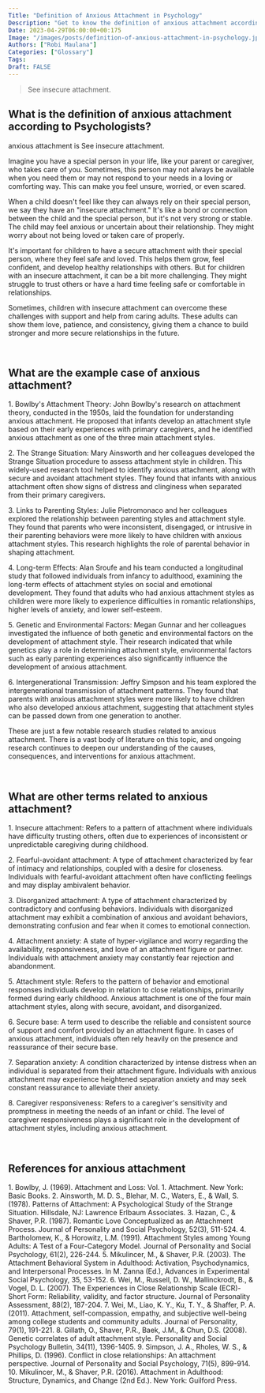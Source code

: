 ```yaml
---
Title: "Definition of Anxious Attachment in Psychology"
Description: "Get to know the definition of anxious attachment according to psychologists."
Date: 2023-04-29T06:00:00+00:175
Image: "/images/posts/definition-of-anxious-attachment-in-psychology.jpg"
Authors: ["Robi Maulana"]
Categories: ["Glossary"]
Tags: 
Draft: FALSE
---
```





> See insecure attachment.

## What is the definition of anxious attachment according to Psychologists?

anxious attachment is See insecure attachment.

Imagine you have a special person in your life, like your parent or caregiver, who takes care of you. Sometimes, this person may not always be available when you need them or may not respond to your needs in a loving or comforting way. This can make you feel unsure, worried, or even scared.

When a child doesn't feel like they can always rely on their special person, we say they have an "insecure attachment." It's like a bond or connection between the child and the special person, but it's not very strong or stable. The child may feel anxious or uncertain about their relationship. They might worry about not being loved or taken care of properly.

It's important for children to have a secure attachment with their special person, where they feel safe and loved. This helps them grow, feel confident, and develop healthy relationships with others. But for children with an insecure attachment, it can be a bit more challenging. They might struggle to trust others or have a hard time feeling safe or comfortable in relationships.

Sometimes, children with insecure attachment can overcome these challenges with support and help from caring adults. These adults can show them love, patience, and consistency, giving them a chance to build stronger and more secure relationships in the future.

 

## What are the example case of anxious attachment?

1\. Bowlby's Attachment Theory: John Bowlby's research on attachment theory, conducted in the 1950s, laid the foundation for understanding anxious attachment. He proposed that infants develop an attachment style based on their early experiences with primary caregivers, and he identified anxious attachment as one of the three main attachment styles.

2\. The Strange Situation: Mary Ainsworth and her colleagues developed the Strange Situation procedure to assess attachment style in children. This widely-used research tool helped to identify anxious attachment, along with secure and avoidant attachment styles. They found that infants with anxious attachment often show signs of distress and clinginess when separated from their primary caregivers.

3\. Links to Parenting Styles: Julie Pietromonaco and her colleagues explored the relationship between parenting styles and attachment style. They found that parents who were inconsistent, disengaged, or intrusive in their parenting behaviors were more likely to have children with anxious attachment styles. This research highlights the role of parental behavior in shaping attachment.

4\. Long-term Effects: Alan Sroufe and his team conducted a longitudinal study that followed individuals from infancy to adulthood, examining the long-term effects of attachment styles on social and emotional development. They found that adults who had anxious attachment styles as children were more likely to experience difficulties in romantic relationships, higher levels of anxiety, and lower self-esteem.

5\. Genetic and Environmental Factors: Megan Gunnar and her colleagues investigated the influence of both genetic and environmental factors on the development of attachment style. Their research indicated that while genetics play a role in determining attachment style, environmental factors such as early parenting experiences also significantly influence the development of anxious attachment.

6\. Intergenerational Transmission: Jeffry Simpson and his team explored the intergenerational transmission of attachment patterns. They found that parents with anxious attachment styles were more likely to have children who also developed anxious attachment, suggesting that attachment styles can be passed down from one generation to another.

These are just a few notable research studies related to anxious attachment. There is a vast body of literature on this topic, and ongoing research continues to deepen our understanding of the causes, consequences, and interventions for anxious attachment.

 

## What are other terms related to anxious attachment?

1\. Insecure attachment: Refers to a pattern of attachment where individuals have difficulty trusting others, often due to experiences of inconsistent or unpredictable caregiving during childhood.

2\. Fearful-avoidant attachment: A type of attachment characterized by fear of intimacy and relationships, coupled with a desire for closeness. Individuals with fearful-avoidant attachment often have conflicting feelings and may display ambivalent behavior.

3\. Disorganized attachment: A type of attachment characterized by contradictory and confusing behaviors. Individuals with disorganized attachment may exhibit a combination of anxious and avoidant behaviors, demonstrating confusion and fear when it comes to emotional connection.

4\. Attachment anxiety: A state of hyper-vigilance and worry regarding the availability, responsiveness, and love of an attachment figure or partner. Individuals with attachment anxiety may constantly fear rejection and abandonment.

5\. Attachment style: Refers to the pattern of behavior and emotional responses individuals develop in relation to close relationships, primarily formed during early childhood. Anxious attachment is one of the four main attachment styles, along with secure, avoidant, and disorganized.

6\. Secure base: A term used to describe the reliable and consistent source of support and comfort provided by an attachment figure. In cases of anxious attachment, individuals often rely heavily on the presence and reassurance of their secure base.

7\. Separation anxiety: A condition characterized by intense distress when an individual is separated from their attachment figure. Individuals with anxious attachment may experience heightened separation anxiety and may seek constant reassurance to alleviate their anxiety.

8\. Caregiver responsiveness: Refers to a caregiver's sensitivity and promptness in meeting the needs of an infant or child. The level of caregiver responsiveness plays a significant role in the development of attachment styles, including anxious attachment.

 

## References for anxious attachment

1\. Bowlby, J. (1969). Attachment and Loss: Vol. 1. Attachment. New York: Basic Books. 2. Ainsworth, M. D. S., Blehar, M. C., Waters, E., & Wall, S. (1978). Patterns of Attachment: A Psychological Study of the Strange Situation. Hillsdale, NJ: Lawrence Erlbaum Associates. 3. Hazan, C., & Shaver, P.R. (1987). Romantic Love Conceptualized as an Attachment Process. Journal of Personality and Social Psychology, 52(3), 511-524. 4. Bartholomew, K., & Horowitz, L.M. (1991). Attachment Styles among Young Adults: A Test of a Four-Category Model. Journal of Personality and Social Psychology, 61(2), 226-244. 5. Mikulincer, M., & Shaver, P.R. (2003). The Attachment Behavioral System in Adulthood: Activation, Psychodynamics, and Interpersonal Processes. In M. Zanna (Ed.), Advances in Experimental Social Psychology, 35, 53-152. 6. Wei, M., Russell, D. W., Mallinckrodt, B., & Vogel, D. L. (2007). The Experiences in Close Relationship Scale (ECR)-Short Form: Reliability, validity, and factor structure. Journal of Personality Assessment, 88(2), 187-204. 7. Wei, M., Liao, K. Y., Ku, T. Y., & Shaffer, P. A. (2011). Attachment, self-compassion, empathy, and subjective well-being among college students and community adults. Journal of Personality, 79(1), 191-221. 8. Gillath, O., Shaver, P.R., Baek, J.M., & Chun, D.S. (2008). Genetic correlates of adult attachment style. Personality and Social Psychology Bulletin, 34(11), 1396-1405. 9. Simpson, J. A., Rholes, W. S., & Phillips, D. (1996). Conflict in close relationships: An attachment perspective. Journal of Personality and Social Psychology, 71(5), 899-914. 10. Mikulincer, M., & Shaver, P.R. (2016). Attachment in Adulthood: Structure, Dynamics, and Change (2nd Ed.). New York: Guilford Press.
